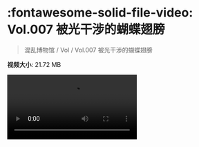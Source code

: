 # :fontawesome-solid-file-video: Vol.007 被光干涉的蝴蝶翅膀

> 混乱博物馆 / Vol / Vol.007 被光干涉的蝴蝶翅膀

**视频大小**: 21.72 MB

<div class="video"><video src="https://file.hsyhx.top/archive/混乱博物馆/Vol/Vol.007 被光干涉的蝴蝶翅膀.mp4" controls preload>🤔 您的浏览器不支持 video 标签</video></div>